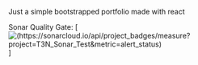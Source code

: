 Just a simple bootstrapped portfolio made with react

Sonar Quality Gate: [![(https://sonarcloud.io/api/project_badges/measure?project=T3N_Sonar_Test&metric=alert_status)](https://sonarcloud.io/api/project_badges/measure?project=T3N_Sonar_Test&metric=alert_status)]
